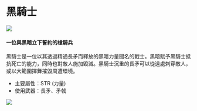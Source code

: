 # 黑騎士

![](https://aliceric27s-organization.gitbook.io/images/msn-101/classes-and-jobs/warrior/image_1747236391179_676.png)

#### 一位與黑暗立下誓約的槍騎兵

黑騎士是一位以其透過精通長矛而釋放的黑暗力量聞名的戰士。黑暗賦予黑騎士抵抗死亡的能力，同時也對敵人施加毀滅。黑騎士沉重的長矛可以從遠處刺穿敵人，或以大範圍揮舞摧毀周遭環境。

*   主要屬性：STR (力量)
*   使用武器：長矛、矛戟

![](https://aliceric27s-organization.gitbook.io/images/msn-101/classes-and-jobs/warrior/image_1747236391179_60.png)